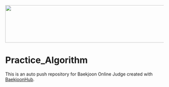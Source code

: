 <a href="https://github.com/devxb/gitanimals">
  <img src="https://render.gitanimals.org/lines/{ChrisP-00}?pet-id=2" width="1000" height="120"/>
</a>

# Practice_Algorithm
This is an auto push repository for Baekjoon Online Judge created with [BaekjoonHub](https://github.com/BaekjoonHub/BaekjoonHub).
